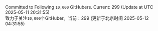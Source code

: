 Committed to Following `10,000` GitHubers. Current: <!-- FOLLOWING_COUNT -->299<!-- FOLLOWING_COUNT --> (Update at UTC <!-- LAST_UPDATED -->2025-05-11 20:31:55<!-- LAST_UPDATED -->)<br>
致力于关注`10,000`个GitHuber。当前：<!-- FOLLOWING_COUNT -->299<!-- FOLLOWING_COUNT --> (更新于北京时间 <!-- LAST_UPDATED_CST -->2025-05-12 04:31:55<!-- LAST_UPDATED_CST -->)
